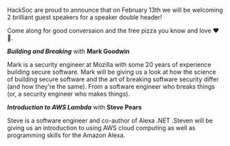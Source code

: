 HackSoc are proud to announce that on February 13th we will be welcoming 2 brilliant guest speakers for a speaker double header!

Come along for good conversaion and the free pizza you know and love ❤🍕.

***Building and Breaking*** with **Mark Goodwin**

Mark is a security engineer at Mozilla with some 20 years of experience building secure software. Mark will be giving us a look at how the science of building secure software and the art of breaking software security differ (and how they're the same). From a software engineer who breaks things (or, a security engineer who makes things).

***Introduction to AWS Lambda*** with **Steve Pears**

Steve is a software engineer and co-author of Alexa .NET .Steven will be giving us an introduction to using AWS cloud computing as well as programming skills for the Amazon Alexa.